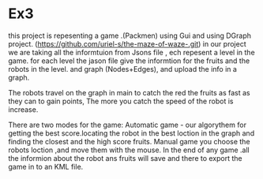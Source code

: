 # Ex3
this project is repesenting a game .(Packmen) using Gui and using DGraph project. (https://github.com/uriel-s/the-maze-of-waze-.git) in our project we are taking all the informtuion from Jsons file , ech repesent a level in the game. for each level the jason file give the informtion for the fruits and the robots in the level. and graph (Nodes+Edges), and upload the info in a graph.

The robots travel on the graph in main to catch the red the fruits as fast as they can to gain points, The more you catch the speed of the robot is increase.

There are two modes for the game: Automatic game - our algorythem for getting the best score.locating the robot in the best loction in the graph and finding the closest and the high score fruits. Manual game you choose the robots loction ,and move them with the mouse. In the end of any game .all the informion about the robot ans fruits will save and there to export the game in to an KML file.
